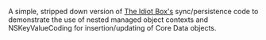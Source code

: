 A simple, stripped down version of [The Idiot Box's](https://itunes.apple.com/us/app/the-idiot-box/id735778179/) sync/persistence
    code to demonstrate the use of nested managed object contexts
    and NSKeyValueCoding for insertion/updating of Core Data objects.
